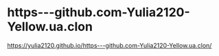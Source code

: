# https---github.com-Yulia2120-Yellow.ua.clon
https://yulia2120.github.io/https---github.com-Yulia2120-Yellow.ua.clon/
